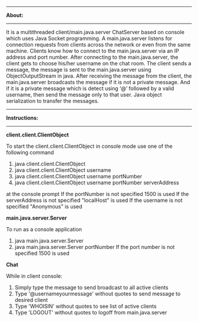 **********
**About:**
**********

It is a multithreaded client/main.java.server ChatServer based on console which uses Java Socket programming. A main.java.server listens for connection requests from clients across the network or even from the same machine. Clients know how to connect to the main.java.server via an IP address and port number. After connecting to the main.java.server, the client gets to choose his/her username on the chat room. The client sends a message, the message is sent to the main.java.server using ObjectOutputStream in java. After receiving the message from the client, the main.java.server broadcasts the message if it is not a private message. And if it is a private message which is detect using ‘@’ followed by a valid username, then send the message only to that user. Java object serialization to transfer the messages.

*****************
**Instructions:**
*****************

**client.client.ClientObject**

To start the client.client.ClientObject in console mode use one of the following command
 1. java client.client.ClientObject
 2. java client.client.ClientObject username
 3. java client.client.ClientObject username portNumber
 4. java client.client.ClientObject username portNumber serverAddress

at the console prompt
If the portNumber is not specified 1500 is used
If the serverAddress is not specified "localHost" is used
If the username is not specified "Anonymous" is used

**main.java.server.Server**

To run as a console application
 1. java main.java.server.Server
 2. java main.java.server.Server portNumber
If the port number is not specified 1500 is used

**Chat**

While in client console:
1. Simply type the message to send broadcast to all active clients
2. Type '@username<space>yourmessage' without quotes to send message to desired client
3. Type 'WHOISIN' without quotes to see list of active clients
4. Type 'LOGOUT' without quotes to logoff from main.java.server
